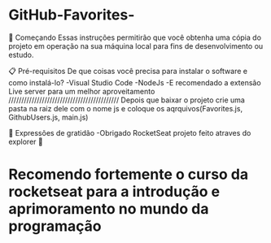 # GitHub-Favorites-

🚀 Começando
Essas instruções permitirão que você obtenha uma cópia do projeto em operação na sua máquina local para fins de desenvolvimento ou estudo.

📋 Pré-requisitos
De que coisas você precisa para instalar o software e como instalá-lo?
-Visual Studio Code
-NodeJs
-E recomendado a extensão Live server para um melhor aproveitamento
///////////////////////////////////////////
Depois que baixar o projeto crie uma pasta na raiz dele com o nome js e coloque os aqrquivos(Favorites.js, GithubUsers.js, main.js)



🎁 Expressões de gratidão
-Obrigado RocketSeat projeto feito atraves do explorer 🚀
# Recomendo fortemente o curso da rocketseat para a introdução e aprimoramento no mundo da programação
